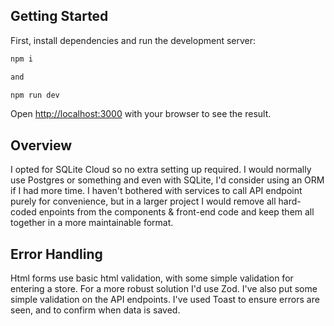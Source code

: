 ## Getting Started

First, install dependencies and run the development server:

```bash
npm i

and 

npm run dev

```

Open [http://localhost:3000](http://localhost:3000) with your browser to see the result.

## Overview

I opted for SQLite Cloud so no extra setting up required.
I would normally use Postgres or something and even with SQLite, I'd consider using an ORM if I had more time.
I haven't bothered with services to call API endpoint purely for convenience, but in a larger project I would remove all hard-coded enpoints from the components & front-end code and keep them all together in a more maintainable format.

## Error Handling
Html forms use basic html validation, with some simple validation for entering a store. For a more robust solution I'd use Zod.
I've also put some simple validation on the API endpoints.
I've used Toast to ensure errors are seen, and to confirm when data is saved.
